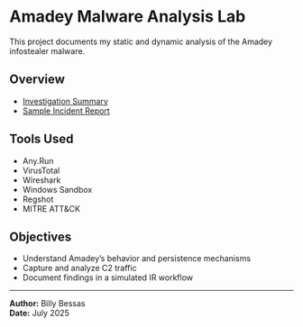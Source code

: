# Amadey Malware Analysis Lab

This project documents my static and dynamic analysis of the Amadey infostealer malware.

## Overview

- [Investigation Summary](Amadey_Lab_Investigation_Overview.md)
- [Sample Incident Report](Amadey_Sample_Incident_Report.md)

## Tools Used

- Any.Run  
- VirusTotal  
- Wireshark  
- Windows Sandbox  
- Regshot  
- MITRE ATT&CK

## Objectives

- Understand Amadey’s behavior and persistence mechanisms  
- Capture and analyze C2 traffic  
- Document findings in a simulated IR workflow

---

**Author:** Billy Bessas  
**Date:** July 2025  

